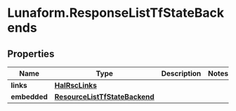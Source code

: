 # Lunaform.ResponseListTfStateBackends

## Properties
Name | Type | Description | Notes
------------ | ------------- | ------------- | -------------
**links** | [**HalRscLinks**](HalRscLinks.md) |  | 
**embedded** | [**ResourceListTfStateBackend**](ResourceListTfStateBackend.md) |  | 


